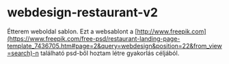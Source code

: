 # webdesign-restaurant-v2
Étterem weboldal sablon.
Ezt a websablont a [http://www.freepik.com](https://www.freepik.com/free-psd/restaurant-landing-page-template_7436705.htm#page=2&query=webdesign&position=22&from_view=search)-n található psd-ből hoztam létre gyakorlás céljából.
